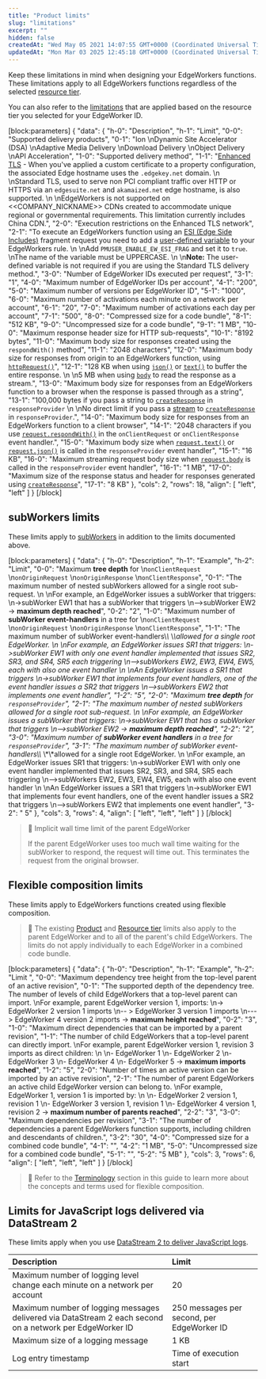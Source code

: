```yaml
---
title: "Product limits"
slug: "limitations"
excerpt: ""
hidden: false
createdAt: "Wed May 05 2021 14:07:55 GMT+0000 (Coordinated Universal Time)"
updatedAt: "Mon Mar 03 2025 12:45:18 GMT+0000 (Coordinated Universal Time)"
---
```

Keep these limitations in mind when designing your EdgeWorkers functions. These limitations apply to all EdgeWorkers functions regardless of the selected [resource tier](doc:select-a-resource-tier).

You can also refer to the [limitations](doc:resource-tier-limitations) that are applied based on the resource tier you selected for your EdgeWorker ID.

[block:parameters]
{
  "data": {
    "h-0": "Description",
    "h-1": "Limit",
    "0-0": "Supported delivery products",
    "0-1": "Ion  \nDynamic Site Accelerator (DSA)  \nAdaptive Media Delivery  \nDownload Delivery  \nObject Delivery  \nAPI Acceleration",
    "1-0": "Supported delivery method",
    "1-1": "[Enhanced TLS](https://techdocs.akamai.com/property-mgr/docs/prepare-your-edge-certificates#understand-the-levels-of-security) - When you've applied a custom certificate to a property configuration, the associated Edge hostname uses the `.edgekey.net` domain.  \n  \nStandard TLS, used to serve non PCI compliant traffic over HTTP or HTTPS via an `edgesuite.net`  and `akamaized.net` edge hostname, is also supported.  \n  \nEdgeWorkers is not supported on <<COMPANY_NICKNAME>> CDNs created to accommodate unique regional or governmental requirements. This limitation currently includes China CDN.",
    "2-0": "Execution restrictions on the Enhanced TLS network",
    "2-1": "To execute an EdgeWorkers function using an [ESI (Edge Side Includes)](https://techdocs.akamai.com/property-mgr/docs/esi-edge-side-includes) fragment request you need to add a [user-defined variable](https://techdocs.akamai.com/property-mgr/docs/user-defined-vars) to your EdgeWorkers rule.  \n  \nAdd `PMUSER_ENABLE_EW_ESI_FRAG` and set it to `true`.  \nThe name of the variable must be UPPERCASE.  \n  \n**Note:** The user-defined variable is not required if you are using the Standard TLS delivery method.",
    "3-0": "Number of EdgeWorker IDs executed per request",
    "3-1": "1",
    "4-0": "Maximum number of EdgeWorker IDs per account",
    "4-1": "200",
    "5-0": "Maximum number of versions per EdgeWorker ID",
    "5-1": "1000",
    "6-0": "Maximum number of activations each minute on a network per account",
    "6-1": "20",
    "7-0": "Maximum number of activations each day per account",
    "7-1": "500",
    "8-0": "Compressed size for a code bundle",
    "8-1": "512 KB",
    "9-0": "Uncompressed size for a code bundle",
    "9-1": "1 MB",
    "10-0": "Maximum response header size for HTTP sub-requests",
    "10-1": "8192 bytes",
    "11-0": "Maximum body size for responses created using the `respondWith()` method",
    "11-1": "2048 characters",
    "12-0": "Maximum body size for responses from origin to an EdgeWorkers function, using [`httpRequest()`](doc:http-request#httprequest)",
    "12-1": "128 KB when using [`json()`](doc:http-request#json) or [`text()`](doc:http-request#text) to buffer the entire response.  \n  \n5 MB when using [`body`](doc:http-request#body) to read the response as a stream.",
    "13-0": "Maximum body size for responses from an EdgeWorkers function to a browser when the response is passed through as a string",
    "13-1": "100,000 bytes if you pass a string to [`createResponse`](doc:create-response#createresponse) in `responseProvider`  \n  \nNo direct limit if you pass a [stream](doc:streams)  to [`createResponse`](doc:create-response#createresponse) in `responseProvider`.",
    "14-0": "Maximum body size for responses from an EdgeWorkers function to a client browser",
    "14-1": "2048 characters if you use [`request.respondWith()`](doc:request-object#respondwith)  in the `onClientRequest` or `onClientResponse` event handler.",
    "15-0": "Maximum body size when [`request.text()`](doc:request-object#text) or [`request.json()`](doc:request-object#json) is called in the `responseProvider` event handler",
    "15-1": "16 KB",
    "16-0": "Maximum streaming request body size when [`request.body`](doc:request-object#body) is called in the `responseProvider` event handler",
    "16-1": "1 MB",
    "17-0": "Maximum size of the response status and header for responses generated using [`createResponse`](doc:create-response)",
    "17-1": "8 KB"
  },
  "cols": 2,
  "rows": 18,
  "align": [
    "left",
    "left"
  ]
}
[/block]


## subWorkers limits

These limits apply to [subWorkers](doc:create-a-subworker) in addition to the limits documented above.

[block:parameters]
{
  "data": {
    "h-0": "Description",
    "h-1": "Example",
    "h-2": "Limit",
    "0-0": "Maximum **tree depth** for  \n`onClientRequest`  \n`onOriginRequest`  \n`onOriginResponse`  \n`onClientResponse`",
    "0-1": "The maximum number of nested subWorkers allowed for a single root sub-request.  \n  \nFor example, an EdgeWorker issues a subWorker that triggers:  \n->subWorker EW1 that has a subWorker that triggers  \n-->subWorker EW2 → **maximum depth reached**",
    "0-2": "2",
    "1-0": "Maximum number of **subWorker event-handlers** in a tree for  \n`onClientRequest`  \n`onOriginRequest`  \n`onOriginResponse`  \n`onClientResponse`",
    "1-1": "The maximum number of subWorker event-handlers\\*\\* \\*\\*allowed for a single root EdgeWorker.  \n  \nFor example, an EdgeWorker issues SR1 that triggers:  \n->subWorker EW1 with only one event handler implemented that issues SR2, SR3, and SR4, SR5 each triggering  \n-->subWorkers EW2, EW3, EW4, EW5, each with also one event handler  \n  \nAn EdgeWorker issues a SR1 that triggers  \n->subWorker EW1 that implements four event handlers, one of the event handler issues a SR2 that triggers  \n-->subWorkers EW2 that implements one event handler",
    "1-2": "5",
    "2-0": "Maximum **tree depth** for `responseProvider`",
    "2-1": "The maximum number of nested subWorkers allowed for a single root sub-request.  \n  \nFor example, an EdgeWorker issues a subWorker that triggers:  \n->subWorker EW1 that has a subWorker that triggers  \n-->subWorker EW2 → **maximum depth reached**",
    "2-2": "2",
    "3-0": "Maximum number of **subWorker event handlers** in a tree for `responseProvider`",
    "3-1": "The maximum number of subWorker event-handlers\\*\\* \\*\\*allowed for a single root EdgeWorker.  \n  \nFor example, an EdgeWorker issues SR1 that triggers:  \n->subWorker EW1 with only one event handler implemented that issues SR2, SR3, and SR4, SR5 each triggering  \n-->subWorkers EW2, EW3, EW4, EW5, each with also one event handler  \n  \nAn EdgeWorker issues a SR1 that triggers  \n->subWorker EW1 that implements four event handlers, one of the event handler issues a SR2 that triggers  \n-->subWorkers EW2 that implements one event handler",
    "3-2": " 5"
  },
  "cols": 3,
  "rows": 4,
  "align": [
    "left",
    "left",
    "left"
  ]
}
[/block]


> 📘 Implicit wall time limit of the parent EdgeWorker
> 
> If the parent EdgeWorker uses too much wall time waiting for the subWorker to respond, the request will time out. This terminates the request from the original browser.

## Flexible composition limits

These limits apply to EdgeWorkers functions created using flexible composition. 

> 📘 The  existing [Product](doc:limitations) and [Resource tier](doc:resource-tier-limitations) limits also apply to the parent EdgeWorker and to all of the parent's child EdgeWorkers. The limits do not apply individually to each EdgeWorker in a combined code bundle.

[block:parameters]
{
  "data": {
    "h-0": "Description",
    "h-1": "Example",
    "h-2": "Limit          ",
    "0-0": "Maximum dependency tree height from the top-level parent of an active revision",
    "0-1": "The supported depth of the dependency tree. The number of levels of child EdgeWorkers that a top-level parent can import.  \nFor example, parent EdgeWorker version 1, imports:  \n-> EdgeWorker 2 version 1 imports  \n-- > EdgeWorker 3 version 1 imports  \n---> EdgeWorker 4 version 2  imports → **maximum height reached**",
    "0-2": "3",
    "1-0": "Maximum direct dependencies that can be imported by a parent revision",
    "1-1": "The number of child EdgeWorkers that a top-level parent can directly import.  \nFor example, parent EdgeWorker version 1, revision 3 imports as direct children:  \n  \n- EdgeWorker 1  \n- EdgeWorker 2  \n- EdgeWorker 3  \n- EdgeWorker 4  \n- EdgeWorker 5 → **maximum imports reached**",
    "1-2": "5",
    "2-0": "Number of times an active version can be imported by an active revision",
    "2-1": "The number of parent EdgeWorkers an active child EdgeWorker version can belong to.  \nFor example, EdgeWorker 1, version 1 is imported by:  \n  \n- EdgeWorker 2 version 1, revision 1  \n- EdgeWorker 3 version 1, revision 1  \n- EdgeWorker 4 version 1, revision 2 → **maximum number of parents reached**",
    "2-2": "3",
    "3-0": "Maximum dependencies per revision",
    "3-1": "The number of dependencies a parent EdgeWorkers function supports, including children and descendants of children.",
    "3-2": "30",
    "4-0": "Compressed size for a combined code bundle",
    "4-1": "",
    "4-2": "1 MB",
    "5-0": "Uncompressed size for a combined code bundle",
    "5-1": "",
    "5-2": "5 MB"
  },
  "cols": 3,
  "rows": 6,
  "align": [
    "left",
    "left",
    "left"
  ]
}
[/block]


> 📘 Refer to the [Terminology](doc:terminology) section in this guide to learn more about the concepts and terms used for flexible composition.

## Limits for JavaScript logs delivered via DataStream 2

These limits apply when you use [DataStream 2 to deliver JavaScript logs](doc:ds2-javascript-logging).

| Description                                                                                              | Limit                                      |
| :------------------------------------------------------------------------------------------------------- | :----------------------------------------- |
| Maximum number of logging level change each minute on a network per account                              | 20                                         |
| Maximum number of logging messages delivered via DataStream 2 each second on a network per EdgeWorker ID | 250 messages per second, per EdgeWorker ID |
| Maximum size of a logging message                                                                        | 1 KB                                       |
| Log entry timestamp                                                                                      | Time of execution start                    |
